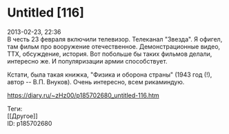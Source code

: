 Untitled [116]
===============

   
 2013-02-23, 22:36   
  В честь 23 февраля включили телевизор. Телеканал "Звезда". Я офигел, там фильм про вооружение отечественное. Демонстрационные видео, ТТХ, обсуждение, история. Вот побольше бы таких фильмов делали, интересно же. И популяризации армии способствует.   
   
 Кстати, была такая книжка, "Физика и оборона страны" (1943 год (!), автор -- В.П. Внуков). Очень интересно, всем рикаминдую.   
    
 <https://diary.ru/~zHz00/p185702680_untitled-116.htm>   
   
 Теги:   
 [[Другое]]   
 ID: p185702680